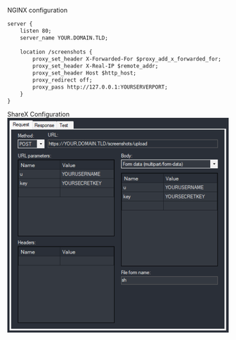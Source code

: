 NGINX configuration
```nginx
server {
	listen 80;
	server_name YOUR.DOMAIN.TLD;

	location /screenshots {
		proxy_set_header X-Forwarded-For $proxy_add_x_forwarded_for;
		proxy_set_header X-Real-IP $remote_addr;
		proxy_set_header Host $http_host;
		proxy_redirect off;
		proxy_pass http://127.0.0.1:YOURSERVERPORT;
	}
}
```
ShareX Configuration
<img src="https://github.com/Airiuwu/ShareX-Uploader/blob/main/assets/unknown.png?raw=true"/>
